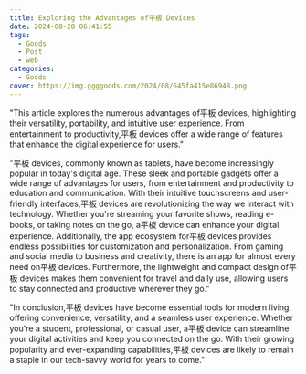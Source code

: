 ```yaml
---
title: Exploring the Advantages of平板 Devices
date: 2024-08-28 06:41:55
tags:
  - Goods
  - Post
  - web
categories:
  - Goods
cover: https://img.ggggoods.com/2024/08/645fa415e86948.png
---
```


"This article explores the numerous advantages of平板 devices, highlighting their versatility, portability, and intuitive user experience. From entertainment to productivity,平板 devices offer a wide range of features that enhance the digital experience for users."

"平板 devices, commonly known as tablets, have become increasingly popular in today's digital age. These sleek and portable gadgets offer a wide range of advantages for users, from entertainment and productivity to education and communication. With their intuitive touchscreens and user-friendly interfaces,平板 devices are revolutionizing the way we interact with technology. Whether you're streaming your favorite shows, reading e-books, or taking notes on the go, a平板 device can enhance your digital experience. Additionally, the app ecosystem for平板 devices provides endless possibilities for customization and personalization. From gaming and social media to business and creativity, there is an app for almost every need on平板 devices. Furthermore, the lightweight and compact design of平板 devices makes them convenient for travel and daily use, allowing users to stay connected and productive wherever they go."

"In conclusion,平板 devices have become essential tools for modern living, offering convenience, versatility, and a seamless user experience. Whether you're a student, professional, or casual user, a平板 device can streamline your digital activities and keep you connected on the go. With their growing popularity and ever-expanding capabilities,平板 devices are likely to remain a staple in our tech-savvy world for years to come."
